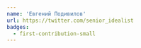 ```yaml
---
name: 'Евгений Подивилов'
url: https://twitter.com/senior_idealist
badges:
  - first-contribution-small
---
```

